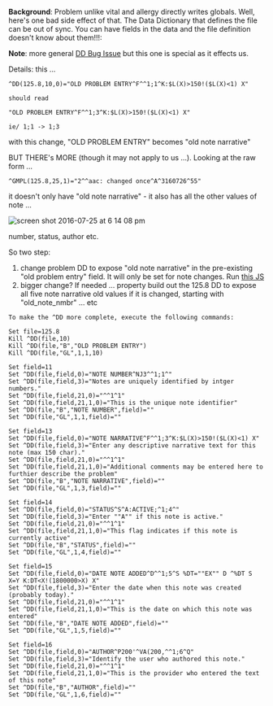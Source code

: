 **Background**: Problem unlike vital and allergy directly writes globals. Well, here's one bad side effect of that. The Data Dictionary that defines the file can be out of sync. You can have fields in the data and the file definition doesn't know about them!!!:

**Note**: more general [DD Bug Issue](https://github.com/vistadataproject/VDM/issues/100) but this one is special as it effects us.

Details: this ...

``` text
^DD(125.8,10,0)="OLD PROBLEM ENTRY^F^^1;1^K:$L(X)>150!($L(X)<1) X"

should read

"OLD PROBLEM ENTRY^F^^1;3^K:$L(X)>150!($L(X)<1) X"

ie/ 1;1 -> 1;3
```

with this change, "OLD PROBLEM ENTRY" becomes "old note narrative" 

BUT THERE's MORE (though it may not apply to us ...). Looking at the raw form ...

``` text
^GMPL(125.8,25,1)="2^^aac: changed once^A^3160726^55"
```

it doesn't only have "old note narrative" - it also has all the other values of note ...

![screen shot 2016-07-25 at 6 14 08 pm](https://cloud.githubusercontent.com/assets/1831390/17123327/b7035456-5297-11e6-9e71-78d9a2eb1f78.png)

number, status, author etc.

So two step: 
1. change problem DD to expose "old note narrative" in the pre-existing "old problem entry" field. It will only be set for note changes. Run [this JS](https://github.com/vistadataproject/VDM/blob/master/prototypes/fixDD.js)
2. bigger change? If needed ... property build out the 125.8 DD to expose all five note narrative old values if it is changed, starting with "old_note_nmbr" ... etc

```text
To make the ^DD more complete, execute the following commands:

Set file=125.8
Kill ^DD(file,10)
Kill ^DD(file,"B","OLD PROBLEM ENTRY")
Kill ^DD(file,"GL",1,1,10)

Set field=11
Set ^DD(file,field,0)="NOTE NUMBER^NJ3^^1;1^"
Set ^DD(file,field,3)="Notes are uniquely identified by intger numbers."
Set ^DD(file,field,21,0)="^^1^1"
Set ^DD(file,field,21,1,0)="This is the unique note identifier"
Set ^DD(file,"B","NOTE NUMBER",field)=""
Set ^DD(file,"GL",1,1,field)=""

Set field=13
Set ^DD(file,field,0)="NOTE NARRATIVE^F^^1;3^K:$L(X)>150!($L(X)<1) X"
Set ^DD(file,field,3)="Enter any descriptive narrative text for this note (max 150 char)."
Set ^DD(file,field,21,0)="^^1^1"
Set ^DD(file,field,21,1,0)="Additional comments may be entered here to furthier describe the problem"
Set ^DD(file,"B","NOTE NARRATIVE",field)=""
Set ^DD(file,"GL",1,3,field)=""

Set field=14
Set ^DD(file,field,0)="STATUS^S^A:ACTIVE;^1;4^"
Set ^DD(file,field,3)="Enter ""A"" if this note is active."
Set ^DD(file,field,21,0)="^^1^1"
Set ^DD(file,field,21,1,0)="This flag indicates if this note is currently active"
Set ^DD(file,"B","STATUS",field)=""
Set ^DD(file,"GL",1,4,field)=""

Set field=15
Set ^DD(file,field,0)="DATE NOTE ADDED^D^^1;5^S %DT=""EX"" D ^%DT S X=Y K:DT<X!(1800000>X) X"
Set ^DD(file,field,3)="Enter the date when this note was created (probably today)."
Set ^DD(file,field,21,0)="^^1^1"
Set ^DD(file,field,21,1,0)="This is the date on which this note was entered"
Set ^DD(file,"B","DATE NOTE ADDED",field)=""
Set ^DD(file,"GL",1,5,field)=""

Set field=16
Set ^DD(file,field,0)="AUTHOR^P200'^VA(200,^^1;6^Q"
Set ^DD(file,field,3)="Identify the user who authored this note."
Set ^DD(file,field,21,0)="^^1^1"
Set ^DD(file,field,21,1,0)="This is the provider who entered the text of this note"
Set ^DD(file,"B","AUTHOR",field)=""
Set ^DD(file,"GL",1,6,field)=""
```

